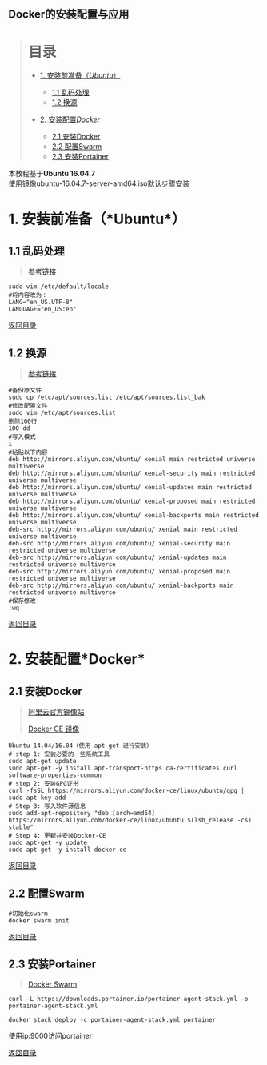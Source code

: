 ## Docker的安装配置与应用

> # <span id="home">目录</span>
> 
> * [1. 安装前准备（*Ubuntu*）](#1)
>   * [1.1 乱码处理](#1-1)
>   * [1.2 换源](#1-2) 
> 
> * [2. 安装配置*Docker*](#2)
>   * [2.1 安装Docker](#2-1)
>   * [2.2 配置Swarm](#2-2)
>   * [2.3 安装Portainer](#2-3)
> 

本教程基于**Ubuntu 16.04.7**  
使用镜像ubuntu-16.04.7-server-amd64.iso默认步骤安装

<h1 id="1">1. 安装前准备（*Ubuntu*）</h1>

<h2 id="1-1">1.1 乱码处理</h2>

> [参考链接](https://blog.csdn.net/u013699869/article/details/52614400 "点击打开")

````
sudo vim /etc/default/locale
#将内容改为：
LANG="en_US.UTF-8"
LANGUAGE="en_US:en"
````

[返回目录](#home)

<h2 id="1-2">1.2 换源</h2>

> [参考链接](https://blog.csdn.net/u012308586/article/details/102953882 "点击打开")

````
#备份原文件
sudo cp /etc/apt/sources.list /etc/apt/sources.list_bak
#修改配置文件
sudo vim /etc/apt/sources.list
删除100行
100 dd
#写入模式
i
#粘贴以下内容
deb http://mirrors.aliyun.com/ubuntu/ xenial main restricted universe multiverse
deb http://mirrors.aliyun.com/ubuntu/ xenial-security main restricted universe multiverse
deb http://mirrors.aliyun.com/ubuntu/ xenial-updates main restricted universe multiverse
deb http://mirrors.aliyun.com/ubuntu/ xenial-proposed main restricted universe multiverse
deb http://mirrors.aliyun.com/ubuntu/ xenial-backports main restricted universe multiverse
deb-src http://mirrors.aliyun.com/ubuntu/ xenial main restricted universe multiverse
deb-src http://mirrors.aliyun.com/ubuntu/ xenial-security main restricted universe multiverse
deb-src http://mirrors.aliyun.com/ubuntu/ xenial-updates main restricted universe multiverse
deb-src http://mirrors.aliyun.com/ubuntu/ xenial-proposed main restricted universe multiverse
deb-src http://mirrors.aliyun.com/ubuntu/ xenial-backports main restricted universe multiverse
#保存修改
:wq
````

[返回目录](#home)

<h1 id="2">2. 安装配置*Docker*</h1>

<h2 id="2-1">2.1 安装Docker</h2>

> [阿里云官方镜像站](https://developer.aliyun.com/mirror/ "点击打开")
> 
> [Docker CE 镜像](https://developer.aliyun.com/mirror/docker-ce?spm=a2c6h.13651102.0.0.3e221b113eVagK "点击打开")

````
Ubuntu 14.04/16.04（使用 apt-get 进行安装）
# step 1: 安装必要的一些系统工具
sudo apt-get update
sudo apt-get -y install apt-transport-https ca-certificates curl software-properties-common
# step 2: 安装GPG证书
curl -fsSL https://mirrors.aliyun.com/docker-ce/linux/ubuntu/gpg | sudo apt-key add -
# Step 3: 写入软件源信息
sudo add-apt-repository "deb [arch=amd64] https://mirrors.aliyun.com/docker-ce/linux/ubuntu $(lsb_release -cs) stable"
# Step 4: 更新并安装Docker-CE
sudo apt-get -y update
sudo apt-get -y install docker-ce
````

[返回目录](#home)

<h2 id="2-2">2.2 配置Swarm</h2>

````
#初始化swarm
docker swarm init
````

[返回目录](#home)

<h2 id="2-3">2.3 安装Portainer</h2>

> [Docker Swarm](https://documentation.portainer.io/v2.0/deploy/ceinstallswarm/ "点击打开")

````
curl -L https://downloads.portainer.io/portainer-agent-stack.yml -o portainer-agent-stack.yml

docker stack deploy -c portainer-agent-stack.yml portainer
````

使用ip:9000访问portainer


[返回目录](#home)